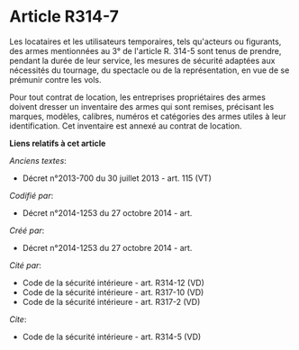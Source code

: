 # Article R314-7

Les locataires et les utilisateurs temporaires, tels qu'acteurs ou figurants, des armes mentionnées au 3° de l'article R.
314-5 sont tenus de prendre, pendant la durée de leur service, les mesures de sécurité adaptées aux nécessités du tournage,
du spectacle ou de la représentation, en vue de se prémunir contre les vols. 

Pour tout contrat de location, les entreprises propriétaires des armes doivent dresser un inventaire des armes qui sont
remises, précisant les marques, modèles, calibres, numéros et catégories des armes utiles à leur identification. Cet
inventaire est annexé au contrat de location.

**Liens relatifs à cet article**

_Anciens textes_:

  - Décret n°2013-700 du 30 juillet 2013 - art. 115 (VT)

_Codifié par_:

  - Décret n°2014-1253 du 27 octobre 2014 - art.

_Créé par_:

  - Décret n°2014-1253 du 27 octobre 2014 - art.

_Cité par_:

  - Code de la sécurité intérieure - art. R314-12 (VD)
  - Code de la sécurité intérieure - art. R317-10 (VD)
  - Code de la sécurité intérieure - art. R317-2 (VD)

_Cite_:

  - Code de la sécurité intérieure - art. R314-5 (VD)
